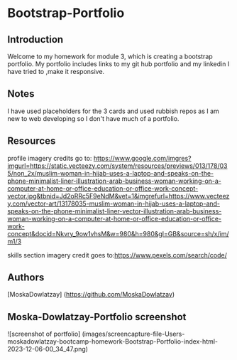 # Bootstrap-Portfolio

## Introduction

Welcome to my homework for module 3, which is creating a bootstrap portfolio. My portfolio includes links to my git hub portfolio and my linkedin I have tried to ,make it responsive.

## Notes

I have used placeholders for the 3 cards and used rubbish repos as I am new to web developing so I don't have much of a portfolio.

 ## Resources

profile imagery credits go to: https://www.google.com/imgres?imgurl=https://static.vecteezy.com/system/resources/previews/013/178/035/non_2x/muslim-woman-in-hijab-uses-a-laptop-and-speaks-on-the-phone-minimalist-liner-illustration-arab-business-woman-working-on-a-computer-at-home-or-office-education-or-office-work-concept-vector.jpg&tbnid=Jd2oRRc5F9eNdM&vet=1&imgrefurl=https://www.vecteezy.com/vector-art/13178035-muslim-woman-in-hijab-uses-a-laptop-and-speaks-on-the-phone-minimalist-liner-vector-illustration-arab-business-woman-working-on-a-computer-at-home-or-office-education-or-office-work-concept&docid=Nkvry_9ow1vhsM&w=980&h=980&gl=GB&source=sh/x/im/m1/3

skills section imagery credit goes to:https://www.pexels.com/search/code/

##  Authors
[MoskaDowlatzay] (https://github.com/MoskaDowlatzay)


## Moska-Dowlatzay-Portfolio screenshot
![screenshot of portfolio]
(images/screencapture-file-Users-moskadowlatzay-bootcamp-homework-Bootstrap-Portfolio-index-html-2023-12-06-00_34_47.png)